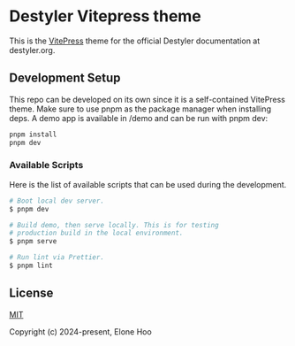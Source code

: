 # Destyler Vitepress theme

This is the [VitePress](https://vitepress.dev/) theme for the official Destyler documentation at destyler.org.

## Development Setup

This repo can be developed on its own since it is a self-contained VitePress theme. Make sure to use pnpm as the package manager when installing deps. A demo app is available in /demo and can be run with pnpm dev:

```bash
pnpm install
pnpm dev
```

### Available Scripts

Here is the list of available scripts that can be used during the development.

```bash
# Boot local dev server.
$ pnpm dev

# Build demo, then serve locally. This is for testing
# production build in the local environment.
$ pnpm serve

# Run lint via Prettier.
$ pnpm lint
```

## License

[MIT](./LICENSE)

Copyright (c) 2024-present, Elone Hoo
